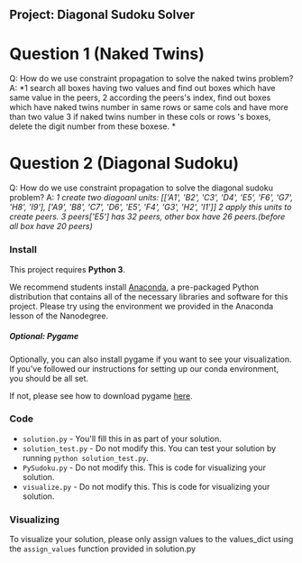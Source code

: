 
## Project: Diagonal Sudoku Solver

# Question 1 (Naked Twins)
Q: How do we use constraint propagation to solve the naked twins problem?
A: *1 search all boxes having two values and find out boxes which have same value in the peers,
    2 according the peers's index, find out boxes which have naked twins number in same rows or same cols and have more than two value
    3 if naked twins number in these cols or rows 's boxes, delete the digit number from these boxese. *

# Question 2 (Diagonal Sudoku)
Q: How do we use constraint propagation to solve the diagonal sudoku problem?
A: *1 create two diagoanl units: [['A1', 'B2', 'C3', 'D4', 'E5', 'F6', 'G7', 'H8', 'I9'],
                                  ['A9', 'B8', 'C7', 'D6', 'E5', 'F4', 'G3', 'H2', 'I1']]
    2 apply this units to create peers.
    3 peers['E5'] has 32 peers, other box have 26 peers.(before all box have 20 peers)*

### Install

This project requires **Python 3**.

We recommend students install [Anaconda](https://www.continuum.io/downloads), a pre-packaged Python distribution that contains all of the necessary libraries and software for this project.
Please try using the environment we provided in the Anaconda lesson of the Nanodegree.

##### Optional: Pygame

Optionally, you can also install pygame if you want to see your visualization. If you've followed our instructions for setting up our conda environment, you should be all set.

If not, please see how to download pygame [here](http://www.pygame.org/download.shtml).

### Code

* `solution.py` - You'll fill this in as part of your solution.
* `solution_test.py` - Do not modify this. You can test your solution by running `python solution_test.py`.
* `PySudoku.py` - Do not modify this. This is code for visualizing your solution.
* `visualize.py` - Do not modify this. This is code for visualizing your solution.

### Visualizing

To visualize your solution, please only assign values to the values_dict using the ```assign_values``` function provided in solution.py


